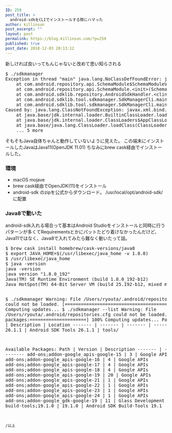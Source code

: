 ```yaml
---
ID: 259
post_title: >
  android-sdkをCLIでインストールする際にハマった
author: killinsun
post_excerpt: ""
layout: post
permalink: https://blog.killinsun.com/?p=259
published: true
post_date: 2018-12-03 20:13:12
---
```

新しければ良いってもんじゃないと改めて思い知らされる

<!--more-->
<pre class="lang:sh decode:true">$ ./sdkmanager
Exception in thread "main" java.lang.NoClassDefFoundError: javax/xml/bind/annotation/XmlSchema
	at com.android.repository.api.SchemaModule$SchemaModuleVersion.&lt;init&gt;(SchemaModule.java:156)
	at com.android.repository.api.SchemaModule.&lt;init&gt;(SchemaModule.java:75)
	at com.android.sdklib.repository.AndroidSdkHandler.&lt;clinit&gt;(AndroidSdkHandler.java:81)
	at com.android.sdklib.tool.sdkmanager.SdkManagerCli.main(SdkManagerCli.java:73)
	at com.android.sdklib.tool.sdkmanager.SdkManagerCli.main(SdkManagerCli.java:48)
Caused by: java.lang.ClassNotFoundException: javax.xml.bind.annotation.XmlSchema
	at java.base/jdk.internal.loader.BuiltinClassLoader.loadClass(BuiltinClassLoader.java:583)
	at java.base/jdk.internal.loader.ClassLoaders$AppClassLoader.loadClass(ClassLoaders.java:178)
	at java.base/java.lang.ClassLoader.loadClass(ClassLoader.java:521)
	... 5 more</pre>
そもそもJava自体ちゃんと動作していないように見えた。
この端末にインストールしたJavaはJava11(OpenJDK 11.01)
ちなみにbrew cask経由でインストールした。
<h3>環境</h3>
<ul>
 	<li>macOS mojave</li>
 	<li>brew cask経由でOpenJDK(11)をインストール</li>
 	<li>android-sdk のzipを公式からダウンロード。
/usr/local/opt/android-sdk/　に配置</li>
</ul>
<h3>Java8で動いた</h3>
android-sdk入れる場合って基本はAndroid Studioをインストールと同時に行うパターンが多くてRequirementsとかにパットたどり着けなかったんだけど、Java11ではなく、Java8で入れてみたら難なく動いたって話。
<pre class="lang:default decode:true ">$ brew cask install homebrew/cask-versions/java8
$ export JAVA_HOME=$(/usr/libexec/java_home -v 1.8.0)
$ /usr/libexec/java_home
$ java -version
java -version
java version "1.8.0_192"
Java(TM) SE Runtime Environment (build 1.8.0_192-b12)
Java HotSpot(TM) 64-Bit Server VM (build 25.192-b12, mixed mode)

$ ./sdkmanager 
Warning: File /Users/ryouta/.android/repositories.cfg could not be loaded.
[=======================================] 100% Computing updates...
$ ./sdkmanager --list
Warning: File /Users/ryouta/.android/repositories.cfg could not be loaded.
Installed packages:=====================] 100% Computing updates...
  Path    | Version | Description              | Location
  ------- | ------- | -------                  | -------
  tools   | 26.1.1  | Android SDK Tools 26.1.1 | tools/

Available Packages:
  Path                                                                                     | Version      | Description
  -------                                                                                  | -------      | -------
  add-ons;addon-google_apis-google-15                                                      | 3            | Google APIs
  add-ons;addon-google_apis-google-16                                                      | 4            | Google APIs
  add-ons;addon-google_apis-google-17                                                      | 4            | Google APIs
  add-ons;addon-google_apis-google-18                                                      | 4            | Google APIs
  add-ons;addon-google_apis-google-19                                                      | 20           | Google APIs
  add-ons;addon-google_apis-google-21                                                      | 1            | Google APIs
  add-ons;addon-google_apis-google-22                                                      | 1            | Google APIs
  add-ons;addon-google_apis-google-23                                                      | 1            | Google APIs
  add-ons;addon-google_apis-google-24                                                      | 1            | Google APIs
  add-ons;addon-google_gdk-google-19                                                       | 11           | Glass Development Kit Preview
  build-tools;19.1.0                                                                       | 19.1.0       | Android SDK Build-Tools 19.1
~~~~~略~~~~~</pre>
/以上